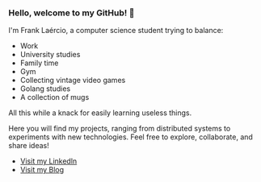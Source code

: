 ### Hello, welcome to my GitHub! 👋

I'm Frank Laércio, a computer science student trying to balance:

- Work
- University studies
- Family time
- Gym
- Collecting vintage video games
- Golang studies
- A collection of mugs

All this while a knack for easily learning useless things.

Here you will find my projects, ranging from distributed systems to experiments with new technologies. Feel free to explore, collaborate, and share ideas!

- [Visit my Linkedln](https://www.linkedin.com/in/frank-laercio/)
- [Visit my Blog](https://blog.franklaercio.me)
